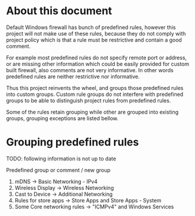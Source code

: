 
# About this document

Default Windows firewall has bunch of predefined rules,
however this project will not make use of these rules,
because they do not comply with project policy which is that a rule must be
restrictive and contain a good comment.

For example most predefined rules do not specify remote port or address,
or are missing other information which
could be easily provided for custom built firewall, also comments are not very informative.
In other words predefined rules are neither restrictive nor informative.

Thus this project reinvents the wheel, and groups those predefined rules into custom groups.
Custom rule groups do not interfere with predefined groups to be able to distinguish project rules
from predefined rules.

Some of the rules retain grouping while other are grouped into existing groups, grouping exceptions
are listed bellow.

# Grouping predefined rules

TODO: following information is not up to date

Predefined group or comment / new group

1. mDNS -> Basic Networking - IPv4
2. Wireless Display -> Wireless Networking
3. Cast to Device -> Additional Networking
4. Rules for store apps -> Store Apps and Store Apps - System
5. Some Core networking rules -> "ICMPv4" and Windows Services
